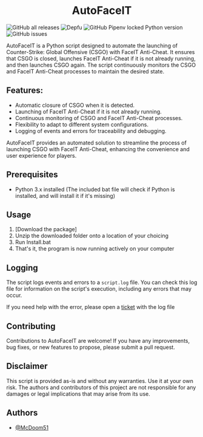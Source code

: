 <h1 align="center">AutoFaceIT</h1>

![GitHub all releases](https://img.shields.io/github/downloads/McDoom51/AutoFaceIT/total?style=for-the-badge) 
![Depfu](https://img.shields.io/depfu/dependencies/github/mcdoom51/autofaceit?style=for-the-badge)
![GitHub Pipenv locked Python version](https://img.shields.io/github/pipenv/locked/python-version/mcdoom51/autofaceit?style=for-the-badge)
![GitHub issues](https://img.shields.io/github/issues/mcdoom51/autofaceit?style=for-the-badge)

AutoFaceIT is a Python script designed to automate the launching of Counter-Strike: Global Offensive (CSGO) with FaceIT Anti-Cheat. It ensures that CSGO is closed, launches FaceIT Anti-Cheat if it is not already running, and then launches CSGO again. The script continuously monitors the CSGO and FaceIT Anti-Cheat processes to maintain the desired state.

## Features:
- Automatic closure of CSGO when it is detected.
- Launching of FaceIT Anti-Cheat if it is not already running.
- Continuous monitoring of CSGO and FaceIT Anti-Cheat processes.
- Flexibility to adapt to different system configurations.
- Logging of events and errors for traceability and debugging.

AutoFaceIT provides an automated solution to streamline the process of launching CSGO with FaceIT Anti-Cheat, enhancing the convenience and user experience for players.

## Prerequisites

- Python 3.x installed (The included bat file will check if Python is installed, and will install it if it's missing)

## Usage

1. [Download the package]
2. Unzip the downloaded folder onto a location of your choicing
3. Run Install.bat
4. That's it, the program is now running actively on your computer

## Logging

The script logs events and errors to a `script.log` file. You can check this log file for information on the script's execution, including any errors that may occur.

If you need help with the error, please open a [ticket](https://github.com/McDoom51/AutoFaceIT/issues/new) with the log file

## Contributing

Contributions to AutoFaceIT are welcome! If you have any improvements, bug fixes, or new features to propose, please submit a pull request.

## Disclaimer

This script is provided as-is and without any warranties. Use it at your own risk. The authors and contributors of this project are not responsible for any damages or legal implications that may arise from its use.

## Authors

- [@McDoom51](https://www.github.com/McDoom51)
